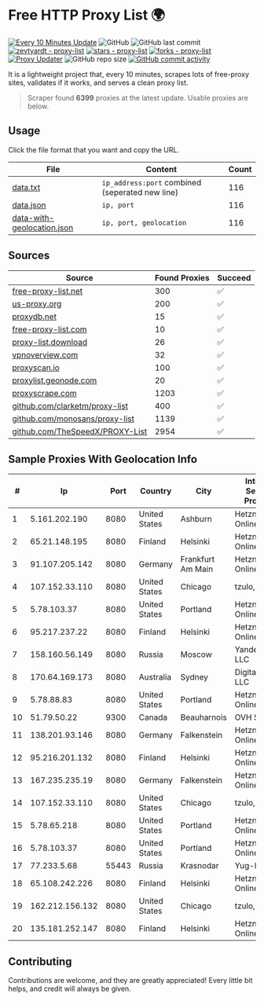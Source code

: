 
# Free HTTP Proxy List 🌍

[![Every 10 Minutes Update](https://github.com/mertguvencli/http-proxy-list/actions/workflows/main.yml/badge.svg?branch=main)](https://github.com/mertguvencli/http-proxy-list/actions/workflows/main.yml)
![GitHub](https://img.shields.io/github/license/mertguvencli/http-proxy-list)
![GitHub last commit](https://img.shields.io/github/last-commit/mertguvencli/http-proxy-list)
[![zevtyardt - proxy-list](https://img.shields.io/static/v1?label=zevtyardt&message=proxy-list&color=blue&logo=github)](https://github.com/zevtyardt/proxy-list "Go to GitHub repo")
[![stars - proxy-list](https://img.shields.io/github/stars/zevtyardt/proxy-list?style=social)](https://github.com/zevtyardt/proxy-list)
[![forks - proxy-list](https://img.shields.io/github/forks/zevtyardt/proxy-list?style=social)](https://github.com/zevtyardt/proxy-list)
[![Proxy Updater](https://github.com/zevtyardt/proxy-list/workflows/Proxy%20Updater/badge.svg)](https://github.com/zevtyardt/proxy-list/actions?query=workflow:"Proxy+Updater")
![GitHub repo size](https://img.shields.io/github/repo-size/zevtyardt/proxy-list)
[![GitHub commit activity](https://img.shields.io/github/commit-activity/m/zevtyardt/proxy-list?logo=commits)](https://github.com/zevtyardt/proxy-list/commits/main)

It is a lightweight project that, every 10 minutes, scrapes lots of free-proxy sites, validates if it works, and serves a clean proxy list.

> Scraper found **6399** proxies at the latest update. Usable proxies are below.

## Usage

Click the file format that you want and copy the URL.

|File|Content|Count|
|----|-------|-----|
|[data.txt](https://raw.githubusercontent.com/mertguvencli/http-proxy-list/main/proxy-list/data.txt)|`ip_address:port` combined (seperated new line)|116|
|[data.json](https://raw.githubusercontent.com/mertguvencli/http-proxy-list/main/proxy-list/data.json)|`ip, port`|116|
|[data-with-geolocation.json](https://raw.githubusercontent.com/mertguvencli/http-proxy-list/main/proxy-list/data-with-geolocation.json)|`ip, port, geolocation`|116|

## Sources

|Source|Found Proxies|Succeed|
|------|-------------|-------|
|[free-proxy-list.net](https://free-proxy-list.net)|300|✅|
|[us-proxy.org](https://www.us-proxy.org)|200|✅|
|[proxydb.net](http://proxydb.net)|15|✅|
|[free-proxy-list.com](https://free-proxy-list.com/?page=&port=&type%5B%5D=http&type%5B%5D=https&up_time=0&search=Search)|10|✅|
|[proxy-list.download](https://www.proxy-list.download/HTTP)|26|✅|
|[vpnoverview.com](https://vpnoverview.com/privacy/anonymous-browsing/free-proxy-servers)|32|✅|
|[proxyscan.io](https://www.proxyscan.io)|100|✅|
|[proxylist.geonode.com](https://proxylist.geonode.com/api/proxy-list?limit=300&page=1&sort_by=lastChecked&sort_type=desc&protocols=http,https)|20|✅|
|[proxyscrape.com](https://api.proxyscrape.com/v2/?request=displayproxies&protocol=http&timeout=10000&country=all&ssl=all&anonymity=all)|1203|✅|
|[github.com/clarketm/proxy-list](https://raw.githubusercontent.com/clarketm/proxy-list/master/proxy-list-raw.txt)|400|✅|
|[github.com/monosans/proxy-list](https://raw.githubusercontent.com/monosans/proxy-list/main/proxies/http.txt)|1139|✅|
|[github.com/TheSpeedX/PROXY-List](https://raw.githubusercontent.com/TheSpeedX/PROXY-List/master/http.txt)|2954|✅|


## Sample Proxies With Geolocation Info

|#|Ip|Port|Country|City|Internet Service Provider|
|-|--|----|-------|----|-------------------------|
|1|5.161.202.190|8080|United States|Ashburn|Hetzner Online GmbH|
|2|65.21.148.195|8080|Finland|Helsinki|Hetzner Online GmbH|
|3|91.107.205.142|8080|Germany|Frankfurt Am Main|Hetzner Online AG|
|4|107.152.33.110|8080|United States|Chicago|tzulo, inc.|
|5|5.78.103.37|8080|United States|Portland|Hetzner Online GmbH|
|6|95.217.237.22|8080|Finland|Helsinki|Hetzner Online GmbH|
|7|158.160.56.149|8080|Russia|Moscow|Yandex.Cloud LLC|
|8|170.64.169.173|8080|Australia|Sydney|DigitalOcean, LLC|
|9|5.78.88.83|8080|United States|Portland|Hetzner Online GmbH|
|10|51.79.50.22|9300|Canada|Beauharnois|OVH SAS|
|11|138.201.93.146|8080|Germany|Falkenstein|Hetzner Online GmbH|
|12|95.216.201.132|8080|Finland|Helsinki|Hetzner Online GmbH|
|13|167.235.235.19|8080|Germany|Falkenstein|Hetzner Online GmbH|
|14|107.152.33.110|8080|United States|Chicago|tzulo, inc.|
|15|5.78.65.218|8080|United States|Portland|Hetzner Online GmbH|
|16|5.78.103.37|8080|United States|Portland|Hetzner Online GmbH|
|17|77.233.5.68|55443|Russia|Krasnodar|Yug-Link|
|18|65.108.242.226|8080|Finland|Helsinki|Hetzner Online GmbH|
|19|162.212.156.132|8080|United States|Chicago|tzulo, inc.|
|20|135.181.252.147|8080|Finland|Helsinki|Hetzner Online GmbH|



## Contributing

Contributions are welcome, and they are greatly appreciated! Every
little bit helps, and credit will always be given.

